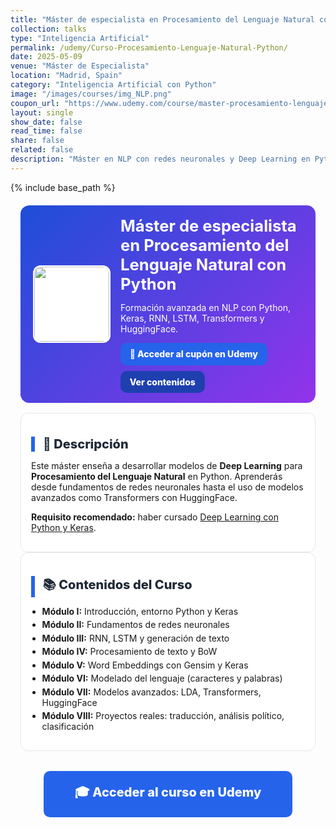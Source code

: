 ```yaml
---
title: "Máster de especialista en Procesamiento del Lenguaje Natural con Python"
collection: talks
type: "Inteligencia Artificial"
permalink: /udemy/Curso-Procesamiento-Lenguaje-Natural-Python/
date: 2025-05-09
venue: "Máster de Especialista"
location: "Madrid, Spain"
category: "Inteligencia Artificial con Python"
image: "/images/courses/img_NLP.png"
coupon_url: "https://www.udemy.com/course/master-procesamiento-lenguaje-natural-nlp-python/?couponCode=SEP_2025"
layout: single
show_date: false
read_time: false
share: false
related: false
description: "Máster en NLP con redes neuronales y Deep Learning en Python. Incluye RNN, LSTM, Transformers y proyectos reales con HuggingFace."
---
```


{% include base_path %}

<!-- ✅ SEO básico -->
<link rel="canonical" href="{{ site.url }}{{ page.permalink }}">
<meta name="robots" content="index,follow">
<meta name="description" content="Máster en Procesamiento del Lenguaje Natural con Python. Aprende RNN, LSTM, Transformers, HuggingFace y proyectos reales.">

<!-- ✅ Open Graph / Twitter -->
<meta property="og:title" content="Máster de especialista en Procesamiento del Lenguaje Natural con Python">
<meta property="og:description" content="Formación avanzada en PLN con Python: RNN, LSTM, Transformers, HuggingFace y proyectos reales.">
<meta property="og:type" content="website">
<meta property="og:url" content="{{ site.url }}{{ page.permalink }}">
<meta property="og:image" content="{{ site.url }}{{ page.image }}">
<meta property="og:image:width" content="1200"><meta property="og:image:height" content="630">

<meta name="twitter:card" content="summary_large_image">
<meta name="twitter:title" content="Máster de especialista en Procesamiento del Lenguaje Natural con Python">
<meta name="twitter:description" content="Máster en NLP con Python. Aprende redes neuronales, Transformers y proyectos reales.">
<meta name="twitter:image" content="{{ site.url }}{{ page.image }}">

<!-- ✅ JSON-LD -->
<script type="application/ld+json">
{
  "@context": "https://schema.org",
  "@type": "Course",
  "name": "Máster de especialista en Procesamiento del Lenguaje Natural con Python",
  "description": "Máster avanzado en NLP con Python. Incluye RNN, LSTM, Transformers, HuggingFace y proyectos reales.",
  "provider": {
    "@type": "Organization",
    "name": "Udemy",
    "sameAs": "https://www.udemy.com"
  },
  "educationalCredentialAwarded": "Certificado de finalización",
  "inLanguage": "es",
  "url": "{{ page.coupon_url }}",
  "image": "{{ site.url }}{{ page.image }}",
  "hasCourseInstance": {
    "@type": "CourseInstance",
    "name": "Máster en NLP con Python",
    "courseMode": "online",
    "courseWorkload": "PT30H",
    "inLanguage": "es",
    "startDate": "2025-05-09",
    "endDate": "2025-12-31",
    "eventAttendanceMode": "https://schema.org/OnlineEventAttendanceMode",
    "eventStatus": "https://schema.org/EventScheduled",
    "location": { "@type": "VirtualLocation", "url": "https://www.udemy.com" },
    "organizer": { "@type": "Organization", "name": "Udemy", "url": "https://www.udemy.com" },
    "performer": { "@type": "Person", "name": "Manuel Castillo-Cara" },
    "offers": {
      "@type": "Offer",
      "url": "{{ page.coupon_url }}",
      "priceCurrency": "USD",
      "price": "12.00",
      "availability": "https://schema.org/InStock",
      "validFrom": "2025-04-01"
    }
  }
}
</script>

<!-- 🎨 Estilos -->
<style>
  :root{
    --ink:#1f2937; --muted:#6b7280; --bd:#e5e7eb; --soft:#f8fafc;
    --card:#ffffff; --cta:#2563eb; --cta-hover:#1d4ed8;
  }
  .course-wrap{max-width:1050px;margin:0 auto;padding:0 1rem}
  .course-hero{
    display:flex; gap:1rem; align-items:center; flex-wrap:wrap;
    background:linear-gradient(135deg,#1d4ed8 0%, #9333ea 100%);
    color:#fff; border-radius:14px; padding:1rem 1.25rem; margin:1.25rem 0 1rem;
  }
  .course-hero img{width:120px;height:120px;object-fit:cover;border-radius:12px;background:#fff;border:2px solid rgba(255,255,255,.7)}
  .course-hero h1{font-size:1.6rem;margin:.1rem 0 .3rem}
  .hero-actions{display:flex;gap:.6rem;flex-wrap:wrap;margin-top:.8rem}
  .btn{padding:.65em 1.05em;border-radius:10px;font-weight:800;text-decoration:none;transition:.15s}
  .btn-primary{background:var(--cta);color:#fff !important}
  .btn-primary:hover{background:var(--cta-hover)}
  .btn-ghost{background:#1e40af;color:#fff !important}
  .btn-ghost:hover{background:#1e3a8a}
  .section-title{font-size:1.25rem;font-weight:800;color:var(--ink);margin:1.3rem 0 .8rem;border-left:6px solid var(--cta);padding-left:.8rem}
  .card{background:var(--card);border:1px solid var(--bd);border-radius:12px;padding:1rem}
  .list{padding-left:1.1rem}
  .list li{margin:.28rem 0}
  .cta-center{display:flex;justify-content:center;margin:2rem 0}
  .cta-center .btn-primary{padding:1em 2.5em;font-size:1.25rem}
  .page__meta,.page__taxonomy,.page__date{display:none!important}
</style>

<div class="course-wrap">

  <!-- HERO -->
  <section class="course-hero">
    <img src="{{ page.image }}" alt="Máster en NLP con Python">
    <div style="flex:1">
      <h1>Máster de especialista en Procesamiento del Lenguaje Natural con Python</h1>
      <p>Formación avanzada en NLP con Python, Keras, RNN, LSTM, Transformers y HuggingFace.</p>
      <div class="hero-actions">
        <a class="btn btn-primary" href="{{ page.coupon_url }}" target="_blank" rel="noopener">🚀 Acceder al cupón en Udemy</a>
        <a class="btn btn-ghost" href="#contenido">Ver contenidos</a>
      </div>
    </div>
  </section>

  <!-- DESCRIPCIÓN -->
  <div class="card">
    <h2 id="descripcion" class="section-title">📘 Descripción</h2>
    <p>Este máster enseña a desarrollar modelos de <strong>Deep Learning</strong> para <strong>Procesamiento del Lenguaje Natural</strong> en Python. Aprenderás desde fundamentos de redes neuronales hasta el uso de modelos avanzados como Transformers con HuggingFace.</p>
    <p><strong>Requisito recomendado:</strong> haber cursado <a href="https://www.udemy.com/course/deep-learning-con-keras/?couponCode=SEP_2025" target="_blank" rel="noopener">Deep Learning con Python y Keras</a>.</p>
  </div>

  <!-- CONTENIDOS -->
  <div class="card">
    <h2 id="contenido" class="section-title">📚 Contenidos del Curso</h2>
    <ul class="list">
      <li><strong>Módulo I:</strong> Introducción, entorno Python y Keras</li>
      <li><strong>Módulo II:</strong> Fundamentos de redes neuronales</li>
      <li><strong>Módulo III:</strong> RNN, LSTM y generación de texto</li>
      <li><strong>Módulo IV:</strong> Procesamiento de texto y BoW</li>
      <li><strong>Módulo V:</strong> Word Embeddings con Gensim y Keras</li>
      <li><strong>Módulo VI:</strong> Modelado del lenguaje (caracteres y palabras)</li>
      <li><strong>Módulo VII:</strong> Modelos avanzados: LDA, Transformers, HuggingFace</li>
      <li><strong>Módulo VIII:</strong> Proyectos reales: traducción, análisis político, clasificación</li>
    </ul>
  </div>

  <!-- CTA inferior -->
  <div class="cta-center">
    <a class="btn btn-primary" href="{{ page.coupon_url }}" target="_blank" rel="noopener">🎓 Acceder al curso en Udemy</a>
  </div>
</div>